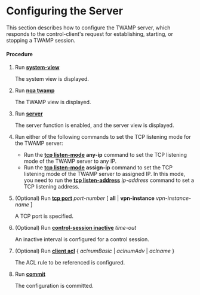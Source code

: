 Configuring the Server
======================

This section describes how to configure the TWAMP server, which responds to the control-client's request for establishing, starting, or stopping a TWAMP session.

#### Procedure

1. Run [**system-view**](cmdqueryname=system-view)
   
   
   
   The system view is displayed.
2. Run [**nqa twamp**](cmdqueryname=nqa+twamp)
   
   
   
   The TWAMP view is displayed.
3. Run [**server**](cmdqueryname=server)
   
   
   
   The server function is enabled, and the server view is displayed.
4. Run either of the following commands to set the TCP listening mode for the TWAMP server:
   
   
   * Run the [**tcp listen-mode**](cmdqueryname=tcp+listen-mode) **any-ip** command to set the TCP listening mode of the TWAMP server to any IP.
   * Run the [**tcp listen-mode**](cmdqueryname=tcp+listen-mode) **assign-ip** command to set the TCP listening mode of the TWAMP server to assigned IP. In this mode, you need to run the [**tcp listen-address**](cmdqueryname=tcp+listen-address) *ip-address* command to set a TCP listening address.
5. (Optional) Run [**tcp port**](cmdqueryname=tcp+port) *port-number* [ **all** | **vpn-instance** *vpn-instance-name* ]
   
   
   
   A TCP port is specified.
6. (Optional) Run [**control-session inactive**](cmdqueryname=control-session+inactive) *time-out*
   
   
   
   An inactive interval is configured for a control session.
7. (Optional) Run [**client acl**](cmdqueryname=client+acl) { *aclnumBasic* | *aclnumAdv* | *aclname* }
   
   
   
   The ACL rule to be referenced is configured.
8. Run [**commit**](cmdqueryname=commit)
   
   
   
   The configuration is committed.